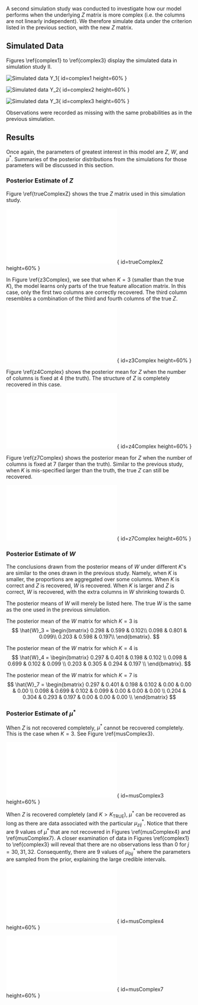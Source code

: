 A second simulation study was conducted to investigate how our model performs
when the underlying $Z$ matrix is more complex (i.e. the columns are not
linearly independent). We therefore simulate data under the criterion listed
in the previous section, with the new $Z$ matrix.

## Simulated Data

Figures \ref{complex1} to \ref{complex3} display the simulated data in
simulation study II.

![Simulated data $Y_1$](img/complex/rawDat002.png){ id=complex1 height=60% }

![Simulated data $Y_2$](img/complex/rawDat003.png){ id=complex2 height=60% }

![Simulated data $Y_3$](img/complex/rawDat004.png){ id=complex3 height=60% }

Observations were recorded as missing with the same probabilities as in the
previous simulation.

## Results

Once again, the parameters of greatest interest in this model are $Z$, $W$, and
$\mu^*$.  Summaries of the posterior distributions from the simulations for
those parameters will be discussed in this section.

### Posterior Estimate of $Z$

Figure \ref{trueComplexZ} shows the true $Z$ matrix used in this simulation 
study.

![A complex $Z$ matrix used for simulation study.](img/complex/trueZ.pdf){ id=trueComplexZ height=60% }

In Figure \ref{z3Complex}, we see that when $K=3$ (smaller than the true $K$),
the model learns only parts of the true feature allocation matrix. In this
case, only the first two columns are correctly recovered. The third column
resembles a combination of the third and fourth columns of the true $Z$.

![$Z$ Posterior mean for 3 columns](img/complex/Z_k3.pdf){ id=z3Complex height=60% }

Figure \ref{z4Complex} shows the posterior mean for $Z$ when the number of
columns is fixed at 4 (the truth). The structure of $Z$ is completely recovered
in this case.

![$Z$ Posterior mean for 4 columns](img/complex/Z_k4.pdf){ id=z4Complex height=60% }

Figure \ref{z7Complex} shows the posterior mean for $Z$ when the number of
columns is fixed at 7 (larger than the truth). Similar to the previous study,
when $K$ is mis-specified larger than the truth, the true $Z$ can still be
recovered.

![$Z$ Posterior mean for 7 columns](img/complex/Z_k7.pdf){ id=z7Complex height=60% }

### Posterior Estimate of $W$

The conclusions drawn from the posterior means of $W$ under different $K$'s are
similar to the ones drawn in the previous study. Namely, when $K$ is smaller,
the proportions are aggregated over some columns. When $K$ is correct and $Z$
is recovered, $W$ is recovered. When $K$ is larger and $Z$ is correct, $W$ is 
recovered, with the extra columns in $W$ shrinking towards 0.

The posterior means of $W$ will merely be listed here. The true $W$ is the same
as the one used in the previous simulation.

The posterior mean of the $W$ matrix for which $K=3$ is
$$
\hat{W}_3 =
\begin{bmatrix}
0.298 & 0.599 & 0.102\\
0.098 & 0.801 & 0.099\\
0.203 & 0.598 & 0.197\\
\end{bmatrix}.
$$

The posterior mean of the $W$ matrix for which $K=4$ is
$$
\hat{W}_4 =
\begin{bmatrix}
0.297 & 0.401 & 0.198 & 0.102 \\
0.098 & 0.699 & 0.102 & 0.099 \\
0.203 & 0.305 & 0.294 & 0.197 \\
\end{bmatrix}.
$$

The posterior mean of the $W$ matrix for which $K=7$ is
$$
\hat{W}_7 =
\begin{bmatrix}
 0.297 & 0.401 & 0.198 & 0.102 & 0.00 & 0.00 & 0.00 \\
 0.098 & 0.699 & 0.102 & 0.099 & 0.00 & 0.00 & 0.00 \\
 0.204 & 0.304 & 0.293 & 0.197 & 0.00 & 0.00 & 0.00 \\
\end{bmatrix}
$$

### Posterior Estimate of $\mu^*$

When $Z$ is not recovered completely, $\mu^*$ cannot be recovered completely.
This is the case when $K=3$. See Figure \ref{musComplex3}.

![$\mu^*$ Posterior mean for 3 columns](img/complex/mus_k3.pdf){ id=musComplex3 height=60% }

When $Z$ is recovered completely (and $K > K_{\text{TRUE}}$), $\mu^*$ can be
recovered as long as there are data associated with the particular
$\mu^*_{zij}$.  Notice that there are 9 values of $\mu^*$ that are not
recovered in Figures \ref{musComplex4} and \ref{musComplex7}. A closer
examination of data in Figures \ref{complex1} to \ref{complex3} will reveal
that there are no observations less than 0 for $j=30,31,32$. Consequently, there
are 9 values of $\mu^*_{0ij}$ where the parameters are sampled from the prior, 
explaining the large credible intervals.

![$\mu^*$ Posterior mean for 4 columns](img/complex/mus_k4.pdf){ id=musComplex4 height=60% }

![$\mu^*$ Posterior mean for 7 columns](img/complex/mus_k7.pdf){ id=musComplex7 height=60% }
